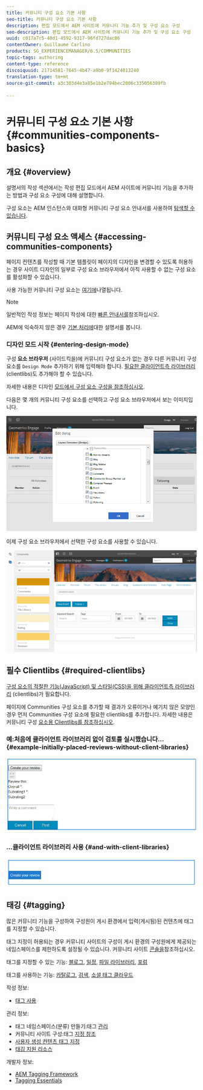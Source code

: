 ```yaml
---
title: 커뮤니티 구성 요소 기본 사항
seo-title: 커뮤니티 구성 요소 기본 사항
description: 편집 모드에서 AEM 사이트에 커뮤니티 기능 추가 및 구성 요소 구성
seo-description: 편집 모드에서 AEM 사이트에 커뮤니티 기능 추가 및 구성 요소 구성
uuid: c017a7c5-40d1-4592-9317-96fd727dac86
contentOwner: Guillaume Carlino
products: SG_EXPERIENCEMANAGER/6.5/COMMUNITIES
topic-tags: authoring
content-type: reference
discoiquuid: 21714581-7645-4b47-a9b0-9f1424013240
translation-type: tm+mt
source-git-commit: a3c303d4e3a85e1b2e794bec2006c335056309fb

---
```



# 커뮤니티 구성 요소 기본 사항 {#communities-components-basics}

## 개요 {#overview}

설명서의 작성 섹션에서는 작성 편집 모드에서 AEM 사이트에 커뮤니티 기능을 추가하는 방법과 구성 요소 구성에 대해 설명합니다.

구성 요소는 AEM 인스턴스와 대화형 커뮤니티 구성 요소 안내서를 사용하여 [탐색할 수 있습니다](components-guide.md).

## 커뮤니티 구성 요소 액세스 {#accessing-communities-components}

페이지 컨텐츠를 작성할 때 기본 템플릿이 페이지의 디자인을 변경할 수 있도록 허용하는 경우 사이트 디자인의 일부로 구성 요소 브라우저에서 아직 사용할 수 없는 구성 요소를 활성화할 수 있습니다.

사용 가능한 커뮤니티 구성 요소는 [여기에](author-communities.md#available-communities-components)나열됩니다.

>[!NOTE]
>
>일반적인 작성 정보는 페이지 작성에 대한 [빠른 안내서를](../../help/sites-authoring/qg-page-authoring.md)참조하십시오.
>
>AEM에 익숙하지 않은 경우 [기본 처리에](../../help/sites-authoring/basic-handling.md)대한 설명서를 봅니다.

### 디자인 모드 시작 {#entering-design-mode}

구성 **요소 브라우저** (사이드킥을)에 커뮤니티 구성 요소가 없는 경우 다른 커뮤니티 구성 요소를 `Design Mode` 추가하기 위해 입력해야 합니다. [필요한 클라이언트측 라이브러리](#required-clientlibs) (clientlibs)도 추가해야 할 수 있습니다.

자세한 내용은 디자인 [모드에서 구성 요소 구성을 참조하십시오](../../help/sites-authoring/default-components-designmode.md).

다음은 몇 개의 커뮤니티 구성 요소를 선택하고 구성 요소 브라우저에서 보는 이미지입니다.

![chlimage_1-424](assets/chlimage_1-424.png)

이제 구성 요소 브라우저에서 선택한 구성 요소를 사용할 수 있습니다.

![chlimage_1-425](assets/chlimage_1-425.png)

## 필수 Clientlibs {#required-clientlibs}

[구성 요소의 적절한 기능(JavaScript) 및 스타일(CSS)을 위해 클라이언트측 라이브러리](../../help/sites-developing/clientlibs.md) (clientlibs)가 필요합니다.

페이지에 Communities 구성 요소를 추가할 때 결과가 오류이거나 예기치 않은 모양인 경우 먼저 Communities 구성 요소에 필요한 clientlibs를 추가합니다. 자세한 내용은 커뮤니티 구성 [요소용 Clientlibs를 참조하십시오](clientlibs.md).

### 예:처음에 클라이언트 라이브러리 없이 검토를 실시했습니다... {#example-initially-placed-reviews-without-client-libraries}

![chlimage_1-426](assets/chlimage_1-426.png)

### ...클라이언트 라이브러리 사용 {#and-with-client-libraries}

![chlimage_1-427](assets/chlimage_1-427.png)

## 태깅 {#tagging}

많은 커뮤니티 기능을 구성하여 구성원이 게시 환경에서 입력(게시됨)된 컨텐츠에 태그를 지정할 수 있습니다.

태그 지정이 허용되는 경우 커뮤니티 사이트의 구성이 게시 환경의 구성원에게 제공되는 네임스페이스를 제한하도록 설정될 수 있습니다. 커뮤니티 사이트 [콘솔을](sites-console.md#tagging)참조하십시오.

태그를 지정할 수 있는 기능: [블로그](blog-feature.md), [일정](calendar.md), [파일 라이브러리](file-library.md), [포럼](forum.md)

태그를 사용하는 기능: [카탈로그](catalog.md), [검색](search.md), [소셜 태그 클라우드](tagcloud.md)

작성 정보:

* [태그 사용](../../help/sites-authoring/tags.md)

관리 정보:

* 태그 네임스페이스(분류) 만들기:태그 [관리](../../help/sites-administering/tags.md)
* 커뮤니티 사이트 구성:태그 [지정 참조](sites-console.md#tagging)
* [사용자 생성 컨텐츠 태그 지정](../../help/sites-authoring/tags.md)
* [태깅 지원 리소스](tag-resources.md)

개발자 정보:

* [AEM Tagging Framework](../../help/sites-developing/framework.md)
* [Tagging Essentials](tag.md)

